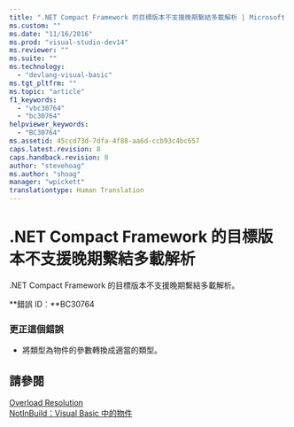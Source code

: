 ```yaml
---
title: ".NET Compact Framework 的目標版本不支援晚期繫結多載解析 | Microsoft Docs"
ms.custom: ""
ms.date: "11/16/2016"
ms.prod: "visual-studio-dev14"
ms.reviewer: ""
ms.suite: ""
ms.technology: 
  - "devlang-visual-basic"
ms.tgt_pltfrm: ""
ms.topic: "article"
f1_keywords: 
  - "vbc30764"
  - "bc30764"
helpviewer_keywords: 
  - "BC30764"
ms.assetid: 45ccd73d-7dfa-4f88-aa6d-ccb93c4bc657
caps.latest.revision: 8
caps.handback.revision: 8
author: "stevehoag"
ms.author: "shoag"
manager: "wpickett"
translationtype: Human Translation
---
```

# .NET Compact Framework 的目標版本不支援晚期繫結多載解析
.NET Compact Framework 的目標版本不支援晚期繫結多載解析。  
  
 **錯誤 ID︰**BC30764  
  
### 更正這個錯誤  
  
-   將類型為物件的參數轉換成適當的類型。  
  
## 請參閱  
 [Overload Resolution](../../visual-basic/programming-guide/language-features/procedures/overload-resolution.md)   
 [NotInBuild：Visual Basic 中的物件](http://msdn.microsoft.com/zh-tw/85bd757a-a19e-45e1-af89-d68765f5ee3c)